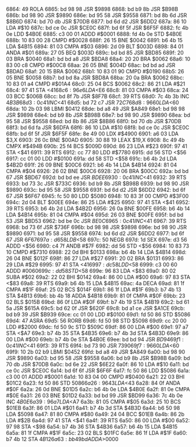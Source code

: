 6864: 49           ROLA
6865: bd 98 98     JSR    $9898
6868: bd b9 8b     JSR    $B98B
686b: bd 98 90     JSR    $9890
686e: bd 95 58     JSR    $9558
6871: bd 8b 6d     JSR    $8B6D
6874: bd 70 db     JSR    $70DB
6877: bd 6d d2     JSR    $6DD2
687a: 86 10        LDA    #$10
687c: bd ce 0c     JSR    $CE0C
687f: bd 6f 5f     JSR    $6F5F
6882: fc 4b 0e     LDD    $4B0E
6885: c3 00 01     ADDD   #$0001
6888: fd 4b 0e     STD    $4B0E
688b: 10 83 00 28  CMPD   #$0028
688f: 26 15        BNE    $0042
6891: b6 4b 15     LDA    $4B15
6894: 81 03        CMPA   #$03
6896: 2d 09        BLT    $003D
6898: 84 01        ANDA   #$01
689a: 27 05        BEQ    $003D
689c: bd bd 85     JSR    $BD85
689f: 20 03        BRA    $0040
68a1: bd bd a8     JSR    $BDA8
68a4: 20 20        BRA    $0062
68a6: 10 83 00 c8  CMPD   #$00C8
68aa: 26 05        BNE    $004D
68ac: bd bd ad     JSR    $BDAD
68af: 20 15        BRA    $0062
68b1: 10 83 01 90  CMPD   #$0190
68b5: 26 05        BNE    $0058
68b7: bd bd 8a     JSR    $BD8A
68ba: 20 0a        BRA    $0062
68bc: 10 83 01 a4  CMPD   #$01A4
68c0: 25 04        BCS    $0062
68c2: 86 21        LDA    #$21
68c4: 97 41        STA    <$41
68c6: 96 e6        LDA    <$E6
68c8: 81 03        CMPA   #$03
68ca: 24 03        BCC    $006B
68cc: bd 8f 7b     JSR    $8F7B
68cf: 39           RTS
68d0: 7c 4b 3b     INC    $4B3B
68d3: 0c 41        INC    <$41
68d5: bd 72 c7     JSR    $72C7
68d8: 96 60        LDA    <$60
68da: 10 2b 03 98  LBMI   $0412
68de: bd a8 49     JSR    $A849
68e1: bd 98 98     JSR    $9898
68e4: bd b9 8b     JSR    $B98B
68e7: bd 98 90     JSR    $9890
68ea: bd 95 58     JSR    $9558
68ed: bd 8b 86     JSR    $8B86
68f0: bd 70 db     JSR    $70DB
68f3: bd 6d fa     JSR    $6DFA
68f6: 86 10        LDA    #$10
68f8: bd ce 0c     JSR    $CE0C
68fb: bd 6f 5f     JSR    $6F5F
68fe: 8e 49 00     LDX    #$4900
6901: a6 03        LDA    $3,X
6903: 26 0c        BNE    $00AD
6905: 30 88 19     LEAX   $19,X
6908: 8c 49 4b     CMPX   #$494B
690b: 25 f4        BCS    $009D
690d: 86 23        LDA    #$23
690f: 97 41        STA    <$41
6911: 39           RTS
6912: cc 77 80     LDD    #$7780
6915: dd 56        STD    <$56
6917: cc 01 00     LDD    #$0100
691a: dd 58        STD    <$58
691c: b6 4b 2d     LDA    $4B2D
691f: 26 09        BNE    $00C6
6921: b6 4b 14     LDA    $4B14
6924: 81 04        CMPA   #$04
6926: 26 02        BNE    $00C6
6928: 20 06        BRA    $00CC
692a: bd bd 67     JSR    $BD67
692d: bd bd ee     JSR    $BDEE
6930: 0c 41        INC    <$41
6932: 39           RTS
6933: bd 73 3c     JSR    $733C
6936: bd b9 8b     JSR    $B98B
6939: bd 98 90     JSR    $9890
693c: bd 95 58     JSR    $9558
693f: bd 6d d2     JSR    $6DD2
6942: bd 6f 67     JSR    $6F67
6945: fc 50 80     LDD    $5080
6948: 10 83 3f 00  CMPD   #$3F00
694c: 2d 04        BLT    $00EE
694e: 86 25        LDA    #$25
6950: 97 41        STA    <$41
6952: 39           RTS
6953: b6 4b 2d     LDA    $4B2D
6956: 26 0a        BNE    $00FE
6958: b6 4b 14     LDA    $4B14
695b: 81 04        CMPA   #$04
695d: 26 03        BNE    $00FE
695f: bd bd 53     JSR    $BD53
6962: bd be 0c     JSR    $BE0C
6965: 0c 41        INC    <$41
6967: 39           RTS
6968: bd 73 6f     JSR    $736F
696b: bd 98 98     JSR    $9898
696e: bd 98 90     JSR    $9890
6971: bd 95 58     JSR    $9558
6974: bd 6d d2     JSR    $6DD2
6977: bd 6f 67     JSR    $6F67
697a: d6 58        LDB    <$58
697c: 50           NEGB
697d: 1d           SEX
697e: d3 56        ADDD   <$56
6980: c4 7f        ANDB   #$7F
6982: dd 56        STD    <$56
6984: 10 83 73 10  CMPD   #$7310
6988: 22 0d        BHI    $0133
698a: b6 4b 14     LDA    $4B14
698d: 26 04        BNE    $012F
698f: 86 27        LDA    #$27
6991: 20 02        BRA    $0131
6993: 86 29        LDA    #$29
6995: 97 41        STA    <$41
6997: dc 58        LDD    <$58
6999: c3 00 60     ADDD   #$0060
699c: dd 58        STD    <$58
699e: 96 83        LDA    <$83
69a0: 80 02        SUBA   #$02
69a2: 22 02        BHI    $0142
69a4: 86 00        LDA    #$00
69a6: 97 83        STA    <$83
69a8: 39           RTS
69a9: b6 4b 15     LDA    $4B15
69ac: 4a           DECA
69ad: 81 1f        CMPA   #$1F
69af: 25 02        BCS    $014F
69b1: 86 1f        LDA    #$1F
69b3: b7 4b 13     STA    $4B13
69b6: bb 4b 18     ADDA   $4B18
69b9: 81 0f        CMPA   #$0F
69bb: 23 02        BLS    $015B
69bd: 86 0f        LDA    #$0F
69bf: b7 4b 19     STA    $4B19
69c2: bd 61 5a     JSR    $615A
69c5: bd 62 0f     JSR    $620F
69c8: bd a1 ce     JSR    $A1CE
69cb: bd b9 39     JSR    $B939
69ce: cc 01 00     LDD    #$0100
69d1: fd 50 86     STD    $5086
69d4: 47           ASRA
69d5: 56           RORB
69d6: fd 50 98     STD    $5098
69d9: cc 20 00     LDD    #$2000
69dc: fd 50 9c     STD    $509C
69df: 86 00        LDA    #$00
69e1: 97 a7        STA    <$A7
69e3: b7 4b 35     STA    $4B35
69e6: b7 4b 3d     STA    $4B3D
69e9: 86 00        LDA    #$00
69eb: b7 4b 0e     STA    $4B0E
69ee: bd bd 94     JSR    $BD94
69f1: 0c 41        INC    <$41
69f3: 39           RTS
69f4: bd 73 90     JSR    $7390
69f7: 96 60        LDA    <$60
69f9: 10 2b 02 b9  LBMI   $0452
69fd: bd a8 49     JSR    $A849
6a00: bd 98 90     JSR    $9890
6a03: bd 95 58     JSR    $9558
6a06: bd b9 8b     JSR    $B98B
6a09: bd 70 db     JSR    $70DB
6a0c: bd 6e 22     JSR    $6E22
6a0f: 86 10        LDA    #$10
6a11: bd ce 0c     JSR    $CE0C
6a14: bd 6f 6f     JSR    $6F6F
6a17: fc 50 86     LDD    $5086
6a1a: c3 00 01     ADDD   #$0001
6a1d: 10 83 04 00  CMPD   #$0400
6a21: 22 03        BHI    $01C2
6a23: fd 50 86     STD    $5086
6a26: 96 43        LDA    <$43
6a28: 84 0f        ANDA   #$0F
6a2a: 26 0d        BNE    $01D5
6a2c: b6 4b 0e     LDA    $4B0E
6a2f: 81 0e        CMPA   #$0E
6a31: 26 03        BNE    $01D2
6a33: bd bd 99     JSR    $BD99
6a36: 7c 4b 0e     INC    $4B0E
6a39: 96 a7        LDA    <$A7
6a3b: 81 05        CMPA   #$05
6a3d: 25 10        BCS    $01EB
6a3f: 86 01        LDA    #$01
6a41: b7 4b 3d     STA    $4B3D
6a44: b6 50 98     LDA    $5098
6a47: 81 80        CMPA   #$80
6a49: 24 04        BCC    $01EB
6a4b: 86 2b        LDA    #$2B
6a4d: 97 41        STA    <$41
6a4f: 39           RTS
6a50: 86 00        LDA    #$00
6a52: 97 98        STA    <$98
6a54: b7 4b 36     STA    $4B36
6a57: b6 4b 15     LDA    $4B15
6a5a: 81 1f        CMPA   #$1F
6a5c: 23 02        BLS    $01FC
6a5e: 86 1f        LDA    #$1F
6a60: b7 4b 12     STA    $4B12
6a63: bb 49 bd     ADDA   >$0000
